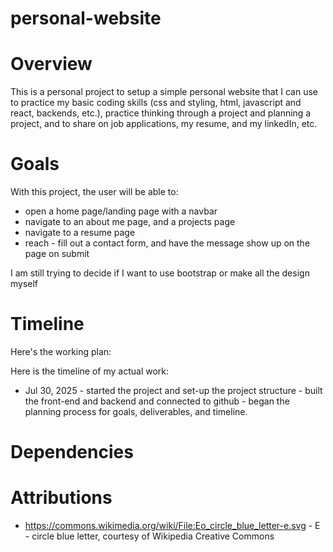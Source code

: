 # personal-website

# Overview 
This is a personal project to setup a simple personal website that I can use to practice my basic coding skills (css and styling, html, javascript and react, backends, etc.), practice thinking through a project and planning a project, and to share on job applications, my resume, and my linkedIn, etc. 

# Goals 

With this project, the user will be able to: 
- open a home page/landing page with a navbar 
- navigate to an about me page, and a projects page 
- navigate to a resume page 
- reach - fill out a contact form, and have the message show up on the page on submit 

I am still trying to decide if I want to use bootstrap or make all the design myself 

# Timeline 

Here's the working plan: 

Here is the timeline of my actual work: 

- Jul 30, 2025 - started the project and set-up the project structure - built the front-end and backend and connected to github - began the planning process for goals, deliverables, and timeline. 

# Dependencies 

# Attributions 
- https://commons.wikimedia.org/wiki/File:Eo_circle_blue_letter-e.svg - E - circle blue letter, courtesy of Wikipedia Creative Commons 


